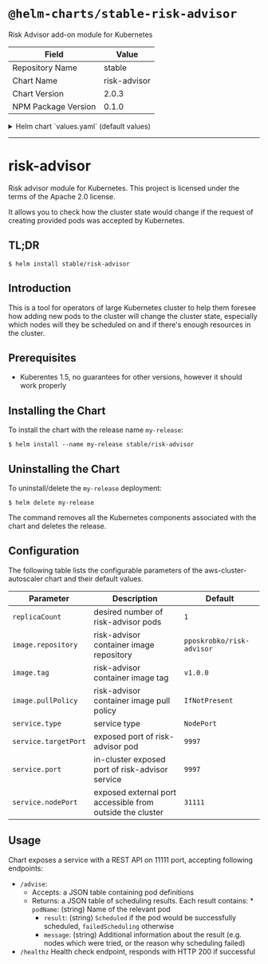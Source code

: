 # `@helm-charts/stable-risk-advisor`

Risk Advisor add-on module for Kubernetes

| Field               | Value        |
| ------------------- | ------------ |
| Repository Name     | stable       |
| Chart Name          | risk-advisor |
| Chart Version       | 2.0.3        |
| NPM Package Version | 0.1.0        |

<details>

<summary>Helm chart `values.yaml` (default values)</summary>

```yaml
# Default values for risk-advisor.
# This is a YAML-formatted file.
# Declare variables to be passed into your templates.
replicaCount: 1
image:
  repository: pposkrobko/risk-advisor
  tag: v1.0.0
  pullPolicy: IfNotPresent
service:
  type: NodePort
  port: 9997
  targetPort: 9997
  nodePort: 31111
# resources:
#   limits:
#     cpu: 100m
#     memory: 128Mi
#   requests:
#     cpu: 100m
#     memory: 128Mi
```

</details>

---

# risk-advisor

Risk advisor module for Kubernetes. This project is licensed under the terms of the Apache 2.0 license.

It allows you to check how the cluster state would change if the request of creating provided pods was accepted by Kubernetes.

## TL;DR

```console
$ helm install stable/risk-advisor
```

## Introduction

This is a tool for operators of large Kubernetes cluster to help them foresee how adding new pods to the cluster will change the cluster state, especially which nodes will they be scheduled on and if there's enough resources in the cluster.

## Prerequisites

- Kuberentes 1.5, no guarantees for other versions, however it should work properly

## Installing the Chart

To install the chart with the release name `my-release`:

```console
$ helm install --name my-release stable/risk-advisor
```

## Uninstalling the Chart

To uninstall/delete the `my-release` deployment:

```console
$ helm delete my-release
```

The command removes all the Kubernetes components associated with the chart and deletes the release.

## Configuration

The following table lists the configurable parameters of the aws-cluster-autoscaler chart and their default values.

| Parameter            | Description                                               | Default                   |
| -------------------- | --------------------------------------------------------- | ------------------------- |
| `replicaCount`       | desired number of risk-advisor pods                       | `1`                       |
| `image.repository`   | risk-advisor container image repository                   | `pposkrobko/risk-advisor` |
| `image.tag`          | risk-advisor container image tag                          | `v1.0.0`                  |
| `image.pullPolicy`   | risk-advisor container image pull policy                  | `IfNotPresent`            |
| `service.type`       | service type                                              | `NodePort`                |
| `service.targetPort` | exposed port of risk-advisor pod                          | `9997`                    |
| `service.port`       | in-cluster exposed port of risk-advisor service           | `9997`                    |
| `service.nodePort`   | exposed external port accessible from outside the cluster | `31111`                   |

## Usage

Chart exposes a service with a REST API on 11111 port, accepting following endpoints:

- `/advise`:
  - Accepts: a JSON table containing pod definitions
  - Returns: a JSON table of scheduling results. Each result contains: \* `podName`: (string) Name of the relevant pod
    - `result`: (string) `Scheduled` if the pod would be successfully scheduled, `failedScheduling` otherwise
    - `message`: (string) Additional information about the result (e.g. nodes which were tried, or the reason why scheduling failed)
- `/healthz` Health check endpoint, responds with HTTP 200 if successful
